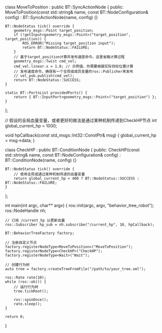 class MoveToPosition : public BT::SyncActionNode
{
public:
    MoveToPosition(const std::string& name, const BT::NodeConfiguration& config)
        : BT::SyncActionNode(name, config) {}

    BT::NodeStatus tick() override {
        geometry_msgs::Point target_position;
        if (!getInput<geometry_msgs::Point>("target_position", target_position)) {
            ROS_ERROR("Missing target_position input");
            return BT::NodeStatus::FAILURE;
        }
        // 基于target_position计算并发布速度命令，这里省略计算过程
        geometry_msgs::Twist cmd_vel;
        cmd_vel.linear.x = 1.0; // 示例值，你需要根据实际目标位置计算
        // 发布速度命令，确保有一个全局或成员变量的ros::Publisher来发布
        // vel_pub.publish(cmd_vel);
        return BT::NodeStatus::SUCCESS;
    }

    static BT::PortsList providedPorts() {
        return { BT::InputPort<geometry_msgs::Point>("target_position") };
    }
};


// 假设的全局血量变量，或者更好的做法是通过某种机制传递到CheckHP节点
int global_current_hp = 1000;

void hpCallback(const std_msgs::Int32::ConstPtr& msg) {
    global_current_hp = msg->data;
}

class CheckHP : public BT::ConditionNode
{
public:
    CheckHP(const std::string& name, const BT::NodeConfiguration& config)
        : BT::ConditionNode(name, config) {}

    BT::NodeStatus tick() override {
        // 使用全局或通过某种机制传递的血量变量
        return global_current_hp < 400 ? BT::NodeStatus::SUCCESS : BT::NodeStatus::FAILURE;
    }
};


int main(int argc, char** argv) {
    ros::init(argc, argv, "behavior_tree_robot");
    ros::NodeHandle nh;

    // 订阅 /current_hp 以更新血量
    ros::Subscriber hp_sub = nh.subscribe("/current_hp", 10, hpCallback);

    BT::BehaviorTreeFactory factory;

    // 注册自定义节点
    factory.registerNodeType<MoveToPosition>("MoveToPosition");
    factory.registerNodeType<CheckHP>("CheckHP");
    factory.registerNodeType<Wait>("Wait");

    // 创建行为树
    auto tree = factory.createTreeFromFile("/path/to/your_tree.xml");

    ros::Rate rate(10);
    while (ros::ok()) {
        // 运行行为树
        tree.tickRoot();

        ros::spinOnce();
        rate.sleep();
    }

    return 0;
}

